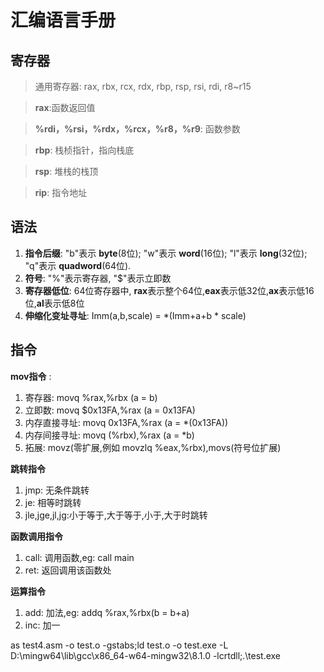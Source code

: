 # 汇编语言手册
## 寄存器
>通用寄存器: rax, rbx, rcx, rdx, rbp, rsp, rsi, rdi, r8~r15

>**rax**:函数返回值

>**%rdi，%rsi，%rdx，%rcx，%r8，%r9**: 函数参数

>**rbp**: 栈桢指针，指向栈底

>**rsp**: 堆栈的栈顶

>**rip**: 指令地址


## 语法
1. **指令后缀**: "b"表示 **byte**(8位); "w"表示 **word**(16位); "l"表示 **long**(32位); "q"表示 **quadword**(64位).
2. **符号**: "%"表示寄存器, "$"表示立即数
3. **寄存器低位**: 64位寄存器中, **rax**表示整个64位,**eax**表示低32位,**ax**表示低16位,**al**表示低8位
4. **伸缩化变址寻址**: Imm(a,b,scale) = *(Imm+a+b * scale)
   
## 指令
**mov指令** :
1. 寄存器: movq %rax,%rbx   (a = b)
2. 立即数: movq $0x13FA,%rax   (a = 0x13FA)
3. 内存直接寻址: movq 0x13FA,%rax   (a = *(0x13FA))
4. 内存间接寻址: movq (%rbx),%rax   (a = *b)
5. 拓展: movz(零扩展,例如 movzlq %eax,%rbx),movs(符号位扩展)

**跳转指令**
1. jmp: 无条件跳转
2. je: 相等时跳转
3. jle,jge,jl,jg:小于等于,大于等于,小于,大于时跳转

**函数调用指令**
1. call: 调用函数,eg: call main
2. ret: 返回调用该函数处
   
**运算指令**
1. add: 加法,eg: addq %rax,%rbx(b = b+a)
2. inc: 加一


as test4.asm -o test.o -gstabs;ld test.o -o test.exe -L D:\mingw64\lib\gcc\x86_64-w64-mingw32\8.1.0 -lcrtdll;.\test.exe